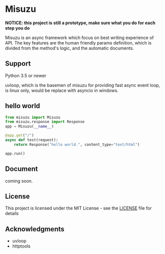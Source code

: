 # Misuzu
**NOTICE: this project is still  a prototype, make sure what you do for each step you do**

Misuzu is an async framework which focus on best writing experience of API. The key features are the human friendly params definition, which is divided from the method's logic, and the automatic documents.



## Support

Python 3.5 or newer

uvloop, which is the basemen of misuzu for providing fast async event loop, is linux only, would be replace with asyncio in windows.

## hello world

```python
from misuzu import Misuzu
from misuzu.response import Response
app = Misuzu(__name__)

@app.get("/")
async def test(request):
    return Response("hello world.", content_type="text/html")

app.run()
```

## Document

coming soon.

## License

This project is licensed under the MIT License - see the [LICENSE](https://github.com/Kilerd/misuzu/blob/master/LICEENSE) file for details

## Acknowledgments

- uvloop
- httptools